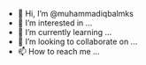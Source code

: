 - 👋 Hi, I’m @muhammadiqbalmks
- 👀 I’m interested in ...
- 🌱 I’m currently learning ...
- 💞️ I’m looking to collaborate on ...
- 📫 How to reach me ...

<!---
muhammadiqbalmks/muhammadiqbalmks is a ✨ special ✨ repository because its `README.md` (this file) appears on your GitHub profile.
You can click the Preview link to take a look at your changes.
--->
